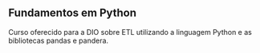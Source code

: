 ## Fundamentos em Python
Curso oferecido para a DIO sobre ETL utilizando a linguagem Python e as bibliotecas pandas e pandera.
